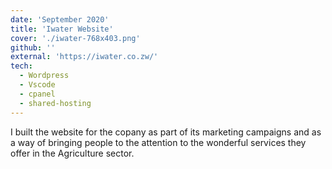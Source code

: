 ```yaml
---
date: 'September 2020'
title: 'Iwater Website'
cover: './iwater-768x403.png'
github: ''
external: 'https://iwater.co.zw/'
tech:
  - Wordpress
  - Vscode
  - cpanel
  - shared-hosting
---
```


I built the website for the copany as part of its marketing campaigns and as a way of bringing people to the attention to the wonderful services they offer in the Agriculture sector.

